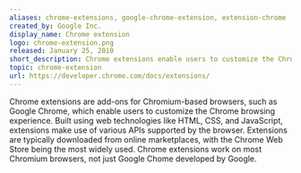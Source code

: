 ```yaml
---
aliases: chrome-extensions, google-chrome-extension, extension-chrome
created_by: Google Inc.
display_name: Chrome extension
logo: chrome-extension.png
released: January 25, 2010
short_description: Chrome extensions enable users to customize the Chrome browsing experience.
topic: chrome-extension
url: https://developer.chrome.com/docs/extensions/
---
```

Chrome extensions are add-ons for Chromium-based browsers, such as Google Chrome, which enable users to customize the Chrome browsing experience. Built using web technologies like HTML, CSS, and JavaScript, extensions make use of various APIs supported by the browser. Extensions are typically downloaded from online marketplaces, with the Chrome Web Store being the most widely used. Chrome extensions work on most Chromium browsers, not just Google Chome developed by Google.